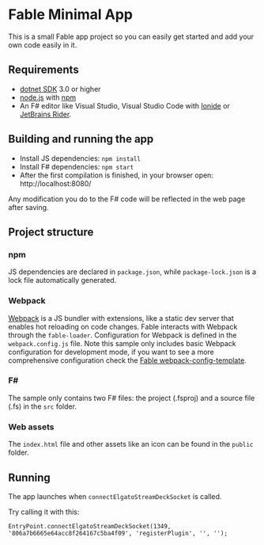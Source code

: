 # Fable Minimal App

This is a small Fable app project so you can easily get started and add your own code easily in it.

## Requirements

* [dotnet SDK](https://www.microsoft.com/net/download/core) 3.0 or higher
* [node.js](https://nodejs.org) with [npm](https://www.npmjs.com/)
* An F# editor like Visual Studio, Visual Studio Code with [Ionide](http://ionide.io/) or [JetBrains Rider](https://www.jetbrains.com/rider/).

## Building and running the app

* Install JS dependencies: `npm install`
* Install F# dependencies: `npm start`
* After the first compilation is finished, in your browser open: http://localhost:8080/

Any modification you do to the F# code will be reflected in the web page after saving.

## Project structure

### npm

JS dependencies are declared in `package.json`, while `package-lock.json` is a lock file automatically generated.

### Webpack

[Webpack](https://webpack.js.org) is a JS bundler with extensions, like a static dev server that enables hot reloading on code changes. Fable interacts with Webpack through the `fable-loader`. Configuration for Webpack is defined in the `webpack.config.js` file. Note this sample only includes basic Webpack configuration for development mode, if you want to see a more comprehensive configuration check the [Fable webpack-config-template](https://github.com/fable-compiler/webpack-config-template/blob/master/webpack.config.js).

### F#

The sample only contains two F# files: the project (.fsproj) and a source file (.fs) in the `src` folder.

### Web assets

The `index.html` file and other assets like an icon can be found in the `public` folder.

## Running

The app launches when `connectElgatoStreamDeckSocket` is called.

Try calling it with this:

```
EntryPoint.connectElgatoStreamDeckSocket(1349, '806a7b6665e64acc8f264167c5ba4f09', 'registerPlugin', '', '');
```

